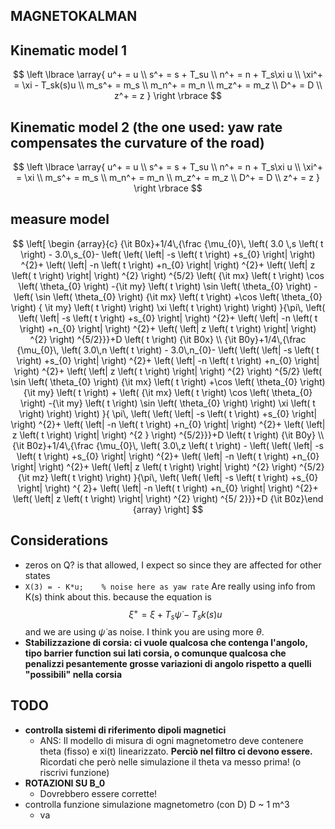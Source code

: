 ## MAGNETOKALMAN ##

## Kinematic model 1 ##

$$ \left \lbrace \array{ u^+ = u \\ s^+ = s + T_su \\ n^+ = n + T_s\xi u \\ \xi^+ = \xi - T_sk(s)u \\ m_s^+ = m_s \\ m_n^+ = m_n \\ m_z^+ = m_z \\ D^+ = D \\ z^+ = z } \right \rbrace $$

## Kinematic model 2 (the one used: yaw rate compensates the curvature of the road) ##

$$ \left \lbrace \array{ u^+ = u \\ s^+ = s + T_su \\ n^+ = n + T_s\xi u \\ \xi^+ = \xi  \\ m_s^+ = m_s \\ m_n^+ = m_n \\ m_z^+ = m_z \\ D^+ = D \\ z^+ = z } \right \rbrace $$

## measure model ##

 $$ \left[ \begin {array}{c} {\it B0x}+1/4\,{\frac {\mu_{0}\, \left(  3.0
\,s \left( t \right) - 3.0\,s_{0}- \left(  \left(  \left| -s \left( t
 \right) +s_{0} \right|  \right) ^{2}+ \left(  \left| -n \left( t
 \right) +n_{0} \right|  \right) ^{2}+ \left(  \left| z \left( t
 \right)  \right|  \right) ^{2} \right) ^{5/2} \left( {\it mx} \left( 
t \right) \cos \left( \theta_{0} \right) -{\it my} \left( t \right) 
\sin \left( \theta_{0} \right) - \left( \sin \left( \theta_{0}
 \right) {\it mx} \left( t \right) +\cos \left( \theta_{0} \right) {
\it my} \left( t \right)  \right) \xi \left( t \right)  \right) 
 \right) }{\pi\, \left(  \left(  \left| -s \left( t \right) +s_{0}
 \right|  \right) ^{2}+ \left(  \left| -n \left( t \right) +n_{0}
 \right|  \right) ^{2}+ \left(  \left| z \left( t \right)  \right| 
 \right) ^{2} \right) ^{5/2}}}+D \left( t \right) {\it B0x}
\\  {\it B0y}+1/4\,{\frac {\mu_{0}\, \left(  3.0\,n
 \left( t \right) - 3.0\,n_{0}- \left(  \left(  \left| -s \left( t
 \right) +s_{0} \right|  \right) ^{2}+ \left(  \left| -n \left( t
 \right) +n_{0} \right|  \right) ^{2}+ \left(  \left| z \left( t
 \right)  \right|  \right) ^{2} \right) ^{5/2} \left( \sin \left( 
\theta_{0} \right) {\it mx} \left( t \right) +\cos \left( \theta_{0}
 \right) {\it my} \left( t \right) + \left( {\it mx} \left( t \right) 
\cos \left( \theta_{0} \right) -{\it my} \left( t \right) \sin \left( 
\theta_{0} \right)  \right) \xi \left( t \right)  \right)  \right) }{
\pi\, \left(  \left(  \left| -s \left( t \right) +s_{0} \right| 
 \right) ^{2}+ \left(  \left| -n \left( t \right) +n_{0} \right| 
 \right) ^{2}+ \left(  \left| z \left( t \right)  \right|  \right) ^{2
} \right) ^{5/2}}}+D \left( t \right) {\it B0y}
\\  {\it B0z}+1/4\,{\frac {\mu_{0}\, \left(  3.0\,z
 \left( t \right) - \left(  \left(  \left| -s \left( t \right) +s_{0}
 \right|  \right) ^{2}+ \left(  \left| -n \left( t \right) +n_{0}
 \right|  \right) ^{2}+ \left(  \left| z \left( t \right)  \right| 
 \right) ^{2} \right) ^{5/2}{\it mz} \left( t \right)  \right) }{\pi\,
 \left(  \left(  \left| -s \left( t \right) +s_{0} \right|  \right) ^{
2}+ \left(  \left| -n \left( t \right) +n_{0} \right|  \right) ^{2}+
 \left(  \left| z \left( t \right)  \right|  \right) ^{2} \right) ^{5/
2}}}+D  {\it B0z}\end {array} \right]  $$

## Considerations ##

* zeros on Q? is that allowed, I expect so since they are affected for other states
* `X(3) = - K*u;    % noise here as yaw rate` Are really using info from K(s) think about this. because the equation is
  $$ \xi  ^+ = \xi + T_s\dot{\psi} - T_sk(s)u $$ and we are using $\dot{\psi}$ as noise.
  I think you are using more $\theta$.
* **Stabilizzazione di corsia: ci vuole qualcosa che contenga l'angolo, tipo barrier function sui lati corsia, o comunque qualcosa che penalizzi pesantemente grosse variazioni di angolo rispetto a quelli "possibili" nella corsia**



## TODO ##

* **controlla sistemi di riferimento dipoli magnetici**
  * ANS: Il modello di misura di ogni magnetometro deve contenere theta (fisso) e xi(t) linearizzato.  **Perciò nel filtro ci devono essere.** Ricordati che però nelle simulazione il theta va messo prima! (o riscrivi funzione)
* **ROTAZIONI SU B_0**
  * Dovrebbero essere corrette!
* controlla funzione simulazione magnetometro (con D) D ~ 1 m^3
  * va

